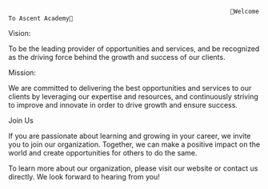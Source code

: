                                                                   🎉Welcome To Ascent Academy🎉

Vision: 

To be the leading provider of opportunities and services, and be recognized as the driving force behind the growth and success of our clients.

Mission:

We are committed to delivering the best opportunities and services to our clients by leveraging our expertise and resources, and continuously striving to improve and innovate in order to drive growth and ensure success.


Join Us

If you are passionate about learning and growing in your career, we invite you to join our organization. Together, we can make a positive impact on the world and create opportunities for others to do the same.

To learn more about our organization, please visit our website or contact us directly. We look forward to hearing from you!
